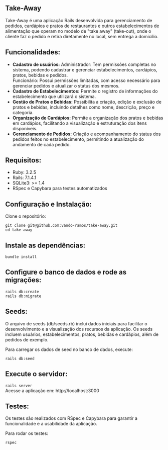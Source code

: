 Take-Away
-
Take-Away é uma aplicação Rails desenvolvida para gerenciamento de pedidos, cardápios e pratos de restaurantes e outros estabelecimentos de alimentação que operam no modelo de "take away" (take-out), onde o cliente faz o pedido e retira diretamente no local, sem entrega a domicílio.

Funcionalidades:
-
- **Cadastro de usuários:**
  Administrador: Tem permissões completas no sistema, podendo cadastrar e gerenciar estabelecimentos, cardápios, pratos, bebidas e pedidos.  
  Funcionário: Possui permissões limitadas, com acesso necessário para gerenciar pedidos e atualizar o status dos mesmos.  
- **Cadastro de Estabelecimentos:** Permite o registro de informações do estabelecimento que utilizará o sistema.  
- **Gestão de Pratos e Bebidas:** Possibilita a criação, edição e exclusão de pratos e bebidas, incluindo detalhes como nome, descrição, preço e categoria.  
- **Organização de Cardápios:** Permite a organização dos pratos e bebidas em cardápios, facilitando a visualização e estruturação dos itens disponíveis.  
- **Gerenciamento de Pedidos:** Criação e acompanhamento do status dos pedidos feitos no estabelecimento, permitindo a atualização do andamento de cada pedido.  

Requisitos:
-
- Ruby: 3.2.5  
- Rails: 7.1.4.1  
- SQLite3: >= 1.4  
- RSpec e Capybara para testes automatizados  

Configuração e Instalação:
-
Clone o repositório:

```git clone git@github.com:vando-ramos/take-away.git```  
```cd take-away```  

Instale as dependências:
-
```bundle install```  

Configure o banco de dados e rode as migrações:
-
```rails db:create```  
```rails db:migrate```  

Seeds:  
-
O arquivo de seeds (db/seeds.rb) inclui dados iniciais para facilitar o desenvolvimento e a visualização dos recursos da aplicação. Os seeds incluem usuários, estabelecimentos, pratos, bebidas e cardápios, além de pedidos de exemplo.  

Para carregar os dados de seed no banco de dados, execute:  

```rails db:seed```  

Execute o servidor:  
-
```rails server```  
Acesse a aplicação em: http://localhost:3000  

Testes:  
-
Os testes são realizados com RSpec e Capybara para garantir a funcionalidade e a usabilidade da aplicação.  

Para rodar os testes:  

```rspec```  

